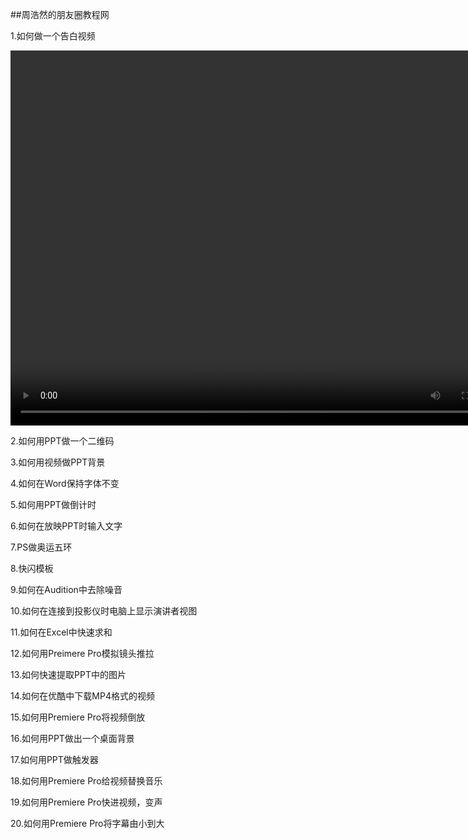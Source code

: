 ##周浩然的朋友圈教程网
<html lang="en">
<body>
<p>1.如何做一个告白视频</p>
<video src="如何做一个告白视频" width="800" height="600"controls>
</video>
<p>2.如何用PPT做一个二维码</p>
<p>3.如何用视频做PPT背景</p>
<p>4.如何在Word保持字体不变</p>
<p>5.如何用PPT做倒计时</p>
<p>6.如何在放映PPT时输入文字</p>
<p>7.PS做奥运五环</p>
<p>8.快闪模板</p>
<p>9.如何在Audition中去除噪音</p>
<p>10.如何在连接到投影仪时电脑上显示演讲者视图</p>
<p>11.如何在Excel中快速求和</p>
<p>12.如何用Preimere Pro模拟镜头推拉</p>
<p>13.如何快速提取PPT中的图片</p>
<p>14.如何在优酷中下载MP4格式的视频</p>
<p>15.如何用Premiere Pro将视频倒放</p>
<p>16.如何用PPT做出一个桌面背景</p>
<p>17.如何用PPT做触发器</p>
<p>18.如何用Premiere Pro给视频替换音乐</p>
<p>19.如何用Premiere Pro快进视频，变声</p>
<p>20.如何用Premiere Pro将字幕由小到大</p>
